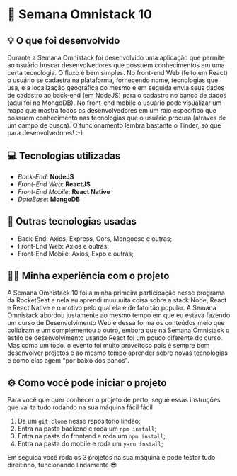 # 🚀 Semana Omnistack 10

## 💡 O que foi desenvolvido
Durante a Semana Omnistack foi desenvolvido uma aplicação que permite ao usuário buscar desenvolvedores que possuem conhecimentos em uma certa tecnologia. O fluxo é bem simples. No front-end Web (feito em React) o usuário se cadastra na plataforma, fornecendo nome, tecnologias que usa, e a localização geográfica do mesmo e em seguida envia seus dados de cadastro ao back-end (em NodeJS) para o cadastro no banco de dados (aqui foi no MongoDB). No front-end mobile o usuário pode visualizar um mapa que mostra todos os desenvolvedores em um raio específico que possuem conhecimento nas tecnologias que o usuário procura (através de um campo de busca). O funcionamento lembra bastante o Tinder, só que para desenvolvedores! :-)

## 💻 Tecnologias utilizadas
* _Back-End_: **NodeJS**
* _Front-End Web_: **ReactJS**
* _Front-End Mobile_: **React Native**
* _DataBase_: **MongoDB**

## 📂 Outras tecnologias usadas
* Back-End: Axios, Express, Cors, Mongoose e outras;
* Front-End Web: Axios e outras;
* Front-End Mobile: Axios, Expo e outras;

## 👨‍💻 Minha experiência com o projeto
A Semana Omnistack 10 foi a minha primeira participação nesse programa da RocketSeat e nela eu aprendi muuuuita coisa sobre a stack Node, React e React Native e o motivo pelo qual ela é de fato tão popular. A Semana Omnistack abordou justamente ao mesmo tempo em que eu estava fazendo um curso de Desenvolvimento Web e dessa forma os conteúdos meio que colidiram e um complementou o outro, embora que na Semana Omnistack o estilo de desenvolvimento usando React foi um pouco diferente do curso. Mas como um todo, o evento foi muito proveitoso pois é sempre bom desenvolver projetos e ao mesmo tempo aprender sobre novas tecnologias e como elas agem "por baixo dos panos".

## ⚙ Como você pode iniciar o projeto
Para você que quer conhecer o projeto de perto, segue essas instruções que vai ta tudo rodando na sua máquina fácil fácil
1. Da um ```git clone``` nesse repositório lindão;
2. Entra na pasta backend e roda um ```npm install```;
3. Entra na pasta do frontend e roda um ```npm install```;
4. Entra na pasta do mobile e roda um ```yarn install```;

Em seguida você roda os 3 projetos na sua máquina e pode testar tudo direitinho, funcionando lindamente 😎
